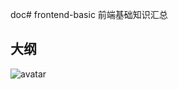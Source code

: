 doc# frontend-basic
前端基础知识汇总

## 大纲
![avatar](https://github.com/su37josephxia/frontend-basic/blob/master/xmind/interview.jpg)
